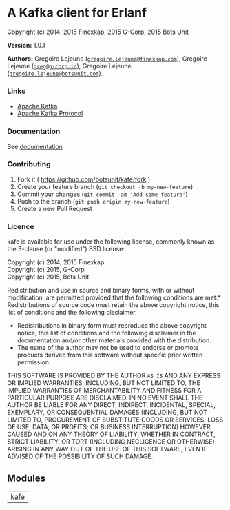 

# A Kafka client for Erlanf #

Copyright (c) 2014, 2015 Finexkap, 2015 G-Corp, 2015 Bots Unit

__Version:__ 1.0.1

__Authors:__ Gregoire Lejeune ([`gregoire.lejeune@finexkap.com`](mailto:gregoire.lejeune@finexkap.com)), Gregoire Lejeune ([`greg@g-corp.io`](mailto:greg@g-corp.io)), Gregoire Lejeune ([`gregoire.lejeune@botsunit.com`](mailto:gregoire.lejeune@botsunit.com)).


### Links ###
* [Apache Kafka](http://kafka.apache.org)
* [Apache Kafka Protocol](https://cwiki.apache.org/confluence/display/KAFKA/A+Guide+To+The+Kafka+Protocol)



### Documentation ###

See [documentation](https://github.com/botsunit/kafe/blob/master/doc/kafe.md)


### Contributing ###
1. Fork it ( https://github.com/botsunit/kafe/fork )
1. Create your feature branch (`git checkout -b my-new-feature`)
1. Commit your changes (`git commit -am 'Add some feature'`)
1. Push to the branch (`git push origin my-new-feature`)
1. Create a new Pull Request



### Licence ###

kafe is available for use under the following license, commonly known as the 3-clause (or "modified") BSD license:

Copyright (c) 2014, 2015 Finexkap<br />
Copyright (c) 2015, G-Corp<br />
Copyright (c) 2015, Bots Unit<br />

Redistribution and use in source and binary forms, with or without modification, are permitted provided that the following conditions are met:* Redistributions of source code must retain the above copyright notice, this list of conditions and the following disclaimer.
* Redistributions in binary form must reproduce the above copyright notice, this list of conditions and the following disclaimer in the documentation and/or other materials provided with the distribution.
* The name of the author may not be used to endorse or promote products derived from this software without specific prior written permission.



THIS SOFTWARE IS PROVIDED BY THE AUTHOR `AS IS` AND ANY EXPRESS OR IMPLIED WARRANTIES, INCLUDING, BUT NOT LIMITED TO, THE IMPLIED WARRANTIES OF MERCHANTABILITY AND FITNESS FOR A PARTICULAR PURPOSE ARE DISCLAIMED. IN NO EVENT SHALL THE AUTHOR BE LIABLE FOR ANY DIRECT, INDIRECT, INCIDENTAL, SPECIAL, EXEMPLARY, OR CONSEQUENTIAL DAMAGES (INCLUDING, BUT NOT LIMITED TO, PROCUREMENT OF SUBSTITUTE GOODS OR SERVICES; LOSS OF USE, DATA, OR PROFITS; OR BUSINESS INTERRUPTION) HOWEVER CAUSED AND ON ANY THEORY OF LIABILITY, WHETHER IN CONTRACT, STRICT LIABILITY, OR TORT (INCLUDING NEGLIGENCE OR OTHERWISE) ARISING IN ANY WAY OUT OF THE USE OF THIS SOFTWARE, EVEN IF ADVISED OF THE POSSIBILITY OF SUCH DAMAGE.


## Modules ##


<table width="100%" border="0" summary="list of modules">
<tr><td><a href="https://github.com/botsunit/kafe/blob/master/doc/kafe.md" class="module">kafe</a></td></tr></table>

